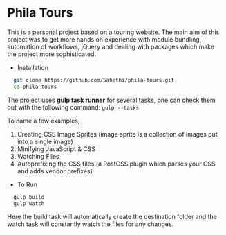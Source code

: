 # Phila Tours

This is a personal project based on a touring website.
The main aim of this project was to get more hands on experience with module bundling, automation of workflows, jQuery and dealing with packages which make the project more sophisticated. 

- Installation

```bash
  git clone https://github.com/Sahethi/phila-tours.git
  cd phila-tours
 ```
 
The project uses **gulp task runner** for several tasks, one can check them out with the following command: 
`gulp --tasks`

To name a few examples,
  1. Creating CSS Image Sprites (image sprite is a collection of images put into a single image)
  2. Minifying JavaScript & CSS
  3. Watching Files
  4. Autoprefixing the CSS files (a PostCSS plugin which parses your CSS and adds vendor prefixes)

- To Run

```bash
  gulp build
  gulp watch 
 ```

Here the build task will automatically create the destination folder and the watch task will constantly watch the files for any changes. 